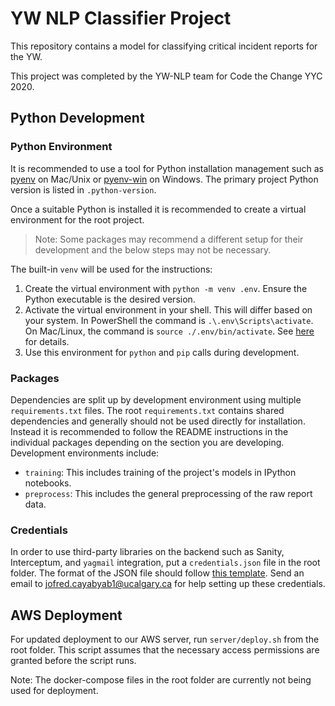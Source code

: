 # YW NLP Classifier Project

This repository contains a model for classifying critical incident reports for the YW.

This project was completed by the YW-NLP team for Code the Change YYC 2020.

## Python Development

### Python Environment

It is recommended to use a tool for Python installation management such as [pyenv](https://github.com/pyenv/pyenv) on Mac/Unix or [pyenv-win](https://github.com/pyenv-win/pyenv-win) on Windows. The primary project Python version is listed in `.python-version`.

Once a suitable Python is installed it is recommended to create a virtual environment for the root project.

> Note: Some packages may recommend a different setup for their development and the below steps may not be necessary.

The built-in `venv` will be used for the instructions:

1. Create the virtual environment with `python -m venv .env`. Ensure the Python executable is the desired version.
2. Activate the virtual environment in your shell. This will differ based on your system. In PowerShell the command is `.\.env\Scripts\activate`. On Mac/Linux, the command is `source ./.env/bin/activate`. See [here](https://docs.python.org/3/library/venv.html#creating-virtual-environments) for details.
3. Use this environment for `python` and `pip` calls during development.

### Packages

Dependencies are split up by development environment using multiple `requirements.txt` files. The root `requirements.txt` contains shared dependencies and generally should not be used directly for installation. Instead it is recommended to follow the README instructions in the individual packages depending on the section you are developing. Development environments include:

- `training`: This includes training of the project's models in IPython notebooks.
- `preprocess`: This includes the general preprocessing of the raw report data.

### Credentials

In order to use third-party libraries on the backend such as Sanity, Interceptum, and `yagmail` integration, put a `credentials.json` file in the root folder. The format of the JSON file should follow [this template](https://gist.github.com/JCayabyab/93d6a2a010096d4ae6738d492d4624d8). Send an email to [jofred.cayabyab1@ucalgary.ca](mailto:jofred.cayabyab1@ucalgary.ca) for help setting up these credentials.

## AWS Deployment

For updated deployment to our AWS server, run `server/deploy.sh` from the root folder. This script assumes that the necessary access permissions are granted before the script runs.

Note: The docker-compose files in the root folder are currently not being used for deployment.
